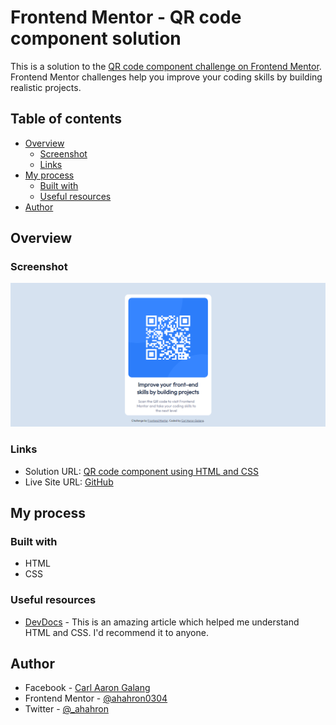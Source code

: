 # Frontend Mentor - QR code component solution

This is a solution to the [QR code component challenge on Frontend Mentor](https://www.frontendmentor.io/challenges/qr-code-component-iux_sIO_H). Frontend Mentor challenges help you improve your coding skills by building realistic projects. 

## Table of contents

- [Overview](#overview)
  - [Screenshot](#screenshot)
  - [Links](#links)
- [My process](#my-process)
  - [Built with](#built-with)
  - [Useful resources](#useful-resources)
- [Author](#author)


## Overview

### Screenshot

![](images/screenshot.png)



### Links

- Solution URL: [QR code component using HTML and CSS](https://www.frontendmentor.io/solutions/qr-code-component-using-html-and-css-I4wI4Fpd4s)
- Live Site URL: [GitHub](https://ahahron0304.github.io/QR-code-component/)

## My process

### Built with

- HTML
- CSS

### Useful resources

- [DevDocs](https://devdocs.io/) - This is an amazing article which helped me understand HTML and CSS. I'd recommend it to anyone.

## Author

- Facebook - [Carl Aaron Galang](https://www.facebook.com/CarlAaron.Galang0304//)
- Frontend Mentor - [@ahahron0304](https://www.frontendmentor.io/profile/ahahron0304)
- Twitter - [@_ahahron](https://twitter.com/_ahahron)
